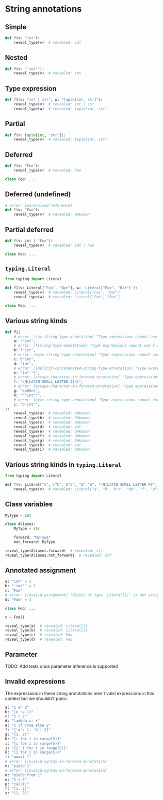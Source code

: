 # String annotations

## Simple

```py
def f(v: "int"):
    reveal_type(v)  # revealed: int
```

## Nested

```py
def f(v: "'int'"):
    reveal_type(v)  # revealed: int
```

## Type expression

```py
def f1(v: "int | str", w: "tuple[int, str]"):
    reveal_type(v)  # revealed: int | str
    reveal_type(w)  # revealed: tuple[int, str]
```

## Partial

```py
def f(v: tuple[int, "str"]):
    reveal_type(v)  # revealed: tuple[int, str]
```

## Deferred

```py
def f(v: "Foo"):
    reveal_type(v)  # revealed: Foo

class Foo: ...
```

## Deferred (undefined)

```py
# error: [unresolved-reference]
def f(v: "Foo"):
    reveal_type(v)  # revealed: Unknown
```

## Partial deferred

```py
def f(v: int | "Foo"):
    reveal_type(v)  # revealed: int | Foo

class Foo: ...
```

## `typing.Literal`

```py
from typing import Literal

def f1(v: Literal["Foo", "Bar"], w: 'Literal["Foo", "Bar"]'):
    reveal_type(v)  # revealed: Literal["Foo", "Bar"]
    reveal_type(w)  # revealed: Literal["Foo", "Bar"]

class Foo: ...
```

## Various string kinds

```py
def f1(
    # error: [raw-string-type-annotation] "Type expressions cannot use raw string literal"
    a: r"int",
    # error: [fstring-type-annotation] "Type expressions cannot use f-strings"
    b: f"int",
    # error: [byte-string-type-annotation] "Type expressions cannot use bytes literal"
    c: b"int",
    d: "int",
    # error: [implicit-concatenated-string-type-annotation] "Type expressions cannot span multiple string literals"
    e: "in" "t",
    # error: [escape-character-in-forward-annotation] "Type expressions cannot contain escape characters"
    f: "\N{LATIN SMALL LETTER I}nt",
    # error: [escape-character-in-forward-annotation] "Type expressions cannot contain escape characters"
    g: "\x69nt",
    h: """int""",
    # error: [byte-string-type-annotation] "Type expressions cannot use bytes literal"
    i: "b'int'",
):
    reveal_type(a)  # revealed: Unknown
    reveal_type(b)  # revealed: Unknown
    reveal_type(c)  # revealed: Unknown
    reveal_type(d)  # revealed: int
    reveal_type(e)  # revealed: Unknown
    reveal_type(f)  # revealed: Unknown
    reveal_type(g)  # revealed: Unknown
    reveal_type(h)  # revealed: int
    reveal_type(i)  # revealed: Unknown
```

## Various string kinds in `typing.Literal`

```py
from typing import Literal

def f(v: Literal["a", r"b", b"c", "d" "e", "\N{LATIN SMALL LETTER F}", "\x67", """h"""]):
    reveal_type(v)  # revealed: Literal["a", "b", b"c", "de", "f", "g", "h"]
```

## Class variables

```py
MyType = int

class Aliases:
    MyType = str

    forward: "MyType"
    not_forward: MyType

reveal_type(Aliases.forward)  # revealed: str
reveal_type(Aliases.not_forward)  # revealed: str
```

## Annotated assignment

```py
a: "int" = 1
b: "'int'" = 1
c: "Foo"
# error: [invalid-assignment] "Object of type `Literal[1]` is not assignable to `Foo`"
d: "Foo" = 1

class Foo: ...

c = Foo()

reveal_type(a)  # revealed: Literal[1]
reveal_type(b)  # revealed: Literal[1]
reveal_type(c)  # revealed: Foo
reveal_type(d)  # revealed: Foo
```

## Parameter

TODO: Add tests once parameter inference is supported

## Invalid expressions

The expressions in these string annotations aren't valid expressions in this context but we
shouldn't panic.

```py
a: "1 or 2"
b: "(x := 1)"
c: "1 + 2"
d: "lambda x: x"
e: "x if True else y"
f: "{'a': 1, 'b': 2}"
g: "{1, 2}"
h: "[i for i in range(5)]"
i: "{i for i in range(5)}"
j: "{i: i for i in range(5)}"
k: "(i for i in range(5))"
l: "await 1"
# error: [invalid-syntax-in-forward-annotation]
m: "yield 1"
# error: [invalid-syntax-in-forward-annotation]
n: "yield from 1"
o: "1 < 2"
p: "call()"
r: "[1, 2]"
s: "(1, 2)"
```
